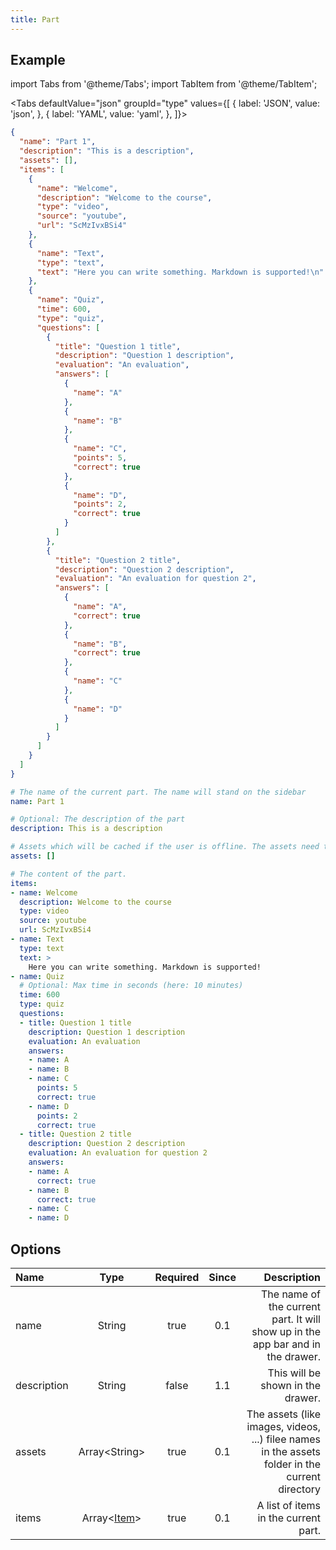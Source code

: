 ```yaml
---
title: Part
---
```


## Example
import Tabs from '@theme/Tabs';
import TabItem from '@theme/TabItem';

<Tabs defaultValue="json" groupId="type" values={[
  { label: 'JSON', value: 'json', },
  { label: 'YAML', value: 'yaml', },
]}>
<TabItem value="json">

```json title="<course>/<part>/config.json"
{
  "name": "Part 1",
  "description": "This is a description",
  "assets": [],
  "items": [
    {
      "name": "Welcome",
      "description": "Welcome to the course",
      "type": "video",
      "source": "youtube",
      "url": "ScMzIvxBSi4"
    },
    {
      "name": "Text",
      "type": "text",
      "text": "Here you can write something. Markdown is supported!\n"
    },
    {
      "name": "Quiz",
      "time": 600,
      "type": "quiz",
      "questions": [
        {
          "title": "Question 1 title",
          "description": "Question 1 description",
          "evaluation": "An evaluation",
          "answers": [
            {
              "name": "A"
            },
            {
              "name": "B"
            },
            {
              "name": "C",
              "points": 5,
              "correct": true
            },
            {
              "name": "D",
              "points": 2,
              "correct": true
            }
          ]
        },
        {
          "title": "Question 2 title",
          "description": "Question 2 description",
          "evaluation": "An evaluation for question 2",
          "answers": [
            {
              "name": "A",
              "correct": true
            },
            {
              "name": "B",
              "correct": true
            },
            {
              "name": "C"
            },
            {
              "name": "D"
            }
          ]
        }
      ]
    }
  ]
}
```

</TabItem>
<TabItem value="yaml">

```yaml title="<course>/<part>/config.yml"
# The name of the current part. The name will stand on the sidebar
name: Part 1

# Optional: The description of the part
description: This is a description

# Assets which will be cached if the user is offline. The assets need to be in the asset directory
assets: []

# The content of the part.
items:
- name: Welcome
  description: Welcome to the course
  type: video
  source: youtube
  url: ScMzIvxBSi4
- name: Text
  type: text
  text: >
    Here you can write something. Markdown is supported!
- name: Quiz
  # Optional: Max time in seconds (here: 10 minutes)
  time: 600
  type: quiz
  questions:
  - title: Question 1 title
    description: Question 1 description
    evaluation: An evaluation
    answers:
    - name: A
    - name: B
    - name: C
      points: 5
      correct: true
    - name: D
      points: 2
      correct: true
  - title: Question 2 title
    description: Question 2 description
    evaluation: An evaluation for question 2
    answers:
    - name: A
      correct: true
    - name: B
      correct: true
    - name: C
    - name: D
```

</TabItem>
</Tabs>

## Options

| Name        |             Type              | Required | Since |                                                                                     Description |
| :---------- | :---------------------------: | :------: | :---: | ----------------------------------------------------------------------------------------------: |
| name        |            String             |   true   |  0.1  |                 The name of the current part. It will show up in the app bar and in the drawer. |
| description |            String             |  false   |  1.1  |                                                               This will be shown in the drawer. |
| assets      |        Array<String\>         |   true   |  0.1  | The assets (like images, videos, ...) filee names in the assets folder in the current directory |
| items       | Array<[Item](item/overview)\> |   true   |  0.1  |                                                            A list of items in the current part. |
